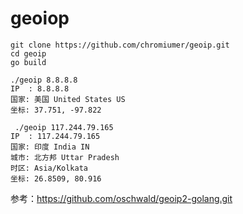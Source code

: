 # geoiop

```
git clone https://github.com/chromiumer/geoip.git
cd geoip
go build

./geoip 8.8.8.8
IP  : 8.8.8.8
国家: 美国 United States US
坐标: 37.751, -97.822

 ./geoip 117.244.79.165
IP  : 117.244.79.165
国家: 印度 India IN
城市: 北方邦 Uttar Pradesh
时区: Asia/Kolkata
坐标: 26.8509, 80.916
```

参考：https://github.com/oschwald/geoip2-golang.git
